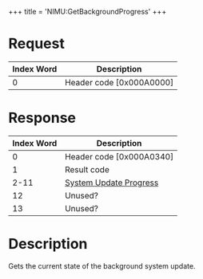 +++
title = 'NIMU:GetBackgroundProgress'
+++

# Request

| Index Word | Description                |
|------------|----------------------------|
| 0          | Header code \[0x000A0000\] |

# Response

| Index Word | Description                                                            |
|------------|------------------------------------------------------------------------|
| 0          | Header code \[0x000A0340\]                                             |
| 1          | Result code                                                            |
| 2-11       | [System Update Progress](NIM_Services#systemupdateprogress "wikilink") |
| 12         | Unused?                                                                |
| 13         | Unused?                                                                |

# Description

Gets the current state of the background system update.
